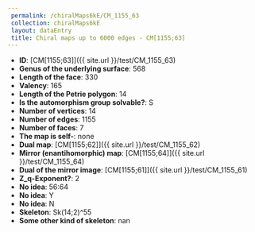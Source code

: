 ```yaml
--- 
 permalink: /chiralMaps6kE/CM_1155_63 
 collection: chiralMaps6kE
 layout: dataEntry
 title: Chiral maps up to 6000 edges - CM[1155;63]
---
```


- **ID**: [CM[1155;63]]({{ site.url }}/test/CM_1155_63)
- **Genus of the underlying surface**: 568
- **Length of the face**: 330
- **Valency**: 165
- **Length of the Petrie polygon**: 14
- **Is the automorphism group solvable?**: S
- **Number of vertices**: 14
- **Number of edges**: 1155
- **Number of faces**: 7
- **The map is self-**: none
- **Dual map**: [CM[1155;62]]({{ site.url }}/test/CM_1155_62)
- **Mirror (enantihomorphic) map**: [CM[1155;64]]({{ site.url }}/test/CM_1155_64)
- **Dual of the mirror image**: [CM[1155;61]]({{ site.url }}/test/CM_1155_61)
- **Z_q-Exponent?**: 2
- **No idea**:  56:64
- **No idea**: Y
- **No idea**: N
- **Skeleton**: Sk(14;2)^55
- **Some other kind of skeleton**: nan
